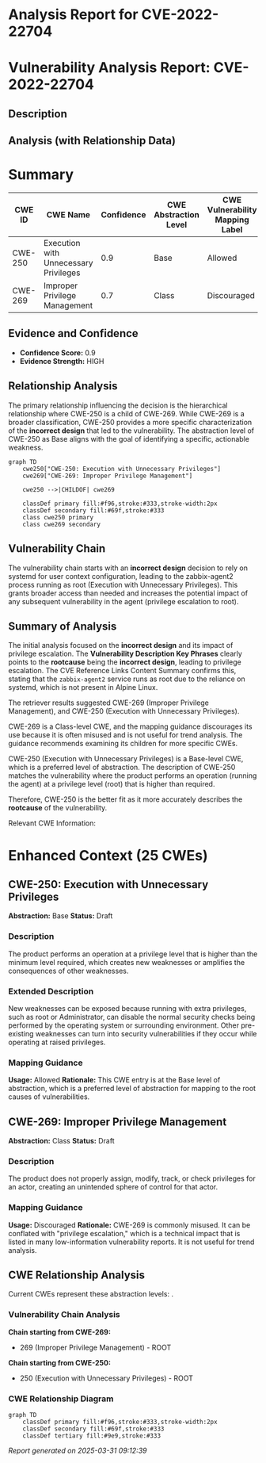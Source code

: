 # Analysis Report for CVE-2022-22704

# Vulnerability Analysis Report: CVE-2022-22704

## Description



## Analysis (with Relationship Data)

# Summary
| CWE ID | CWE Name | Confidence | CWE Abstraction Level | CWE Vulnerability Mapping Label | CWE-Vulnerability Mapping Notes |
|---|---|---|---|---|---|
| CWE-250 | Execution with Unnecessary Privileges | 0.9 | Base | Allowed | Primary CWE |
| CWE-269 | Improper Privilege Management | 0.7 | Class | Discouraged | Secondary Candidate |

## Evidence and Confidence

*   **Confidence Score:** 0.9
*   **Evidence Strength:** HIGH

## Relationship Analysis
The primary relationship influencing the decision is the hierarchical relationship where CWE-250 is a child of CWE-269. While CWE-269 is a broader classification, CWE-250 provides a more specific characterization of the **incorrect design** that led to the vulnerability. The abstraction level of CWE-250 as Base aligns with the goal of identifying a specific, actionable weakness.

```mermaid
graph TD
    cwe250["CWE-250: Execution with Unnecessary Privileges"]
    cwe269["CWE-269: Improper Privilege Management"]

    cwe250 -->|CHILDOF| cwe269

    classDef primary fill:#f96,stroke:#333,stroke-width:2px
    classDef secondary fill:#69f,stroke:#333
    class cwe250 primary
    class cwe269 secondary
```

## Vulnerability Chain
The vulnerability chain starts with an **incorrect design** decision to rely on systemd for user context configuration, leading to the zabbix-agent2 process running as root (Execution with Unnecessary Privileges). This grants broader access than needed and increases the potential impact of any subsequent vulnerability in the agent (privilege escalation to root).

## Summary of Analysis
The initial analysis focused on the **incorrect design** and its impact of privilege escalation. The **Vulnerability Description Key Phrases** clearly points to the **rootcause** being the **incorrect design**, leading to privilege escalation. The CVE Reference Links Content Summary confirms this, stating that the `zabbix-agent2` service runs as root due to the reliance on systemd, which is not present in Alpine Linux.

The retriever results suggested CWE-269 (Improper Privilege Management), and CWE-250 (Execution with Unnecessary Privileges).

CWE-269 is a Class-level CWE, and the mapping guidance discourages its use because it is often misused and is not useful for trend analysis. The guidance recommends examining its children for more specific CWEs.

CWE-250 (Execution with Unnecessary Privileges) is a Base-level CWE, which is a preferred level of abstraction. The description of CWE-250 matches the vulnerability where the product performs an operation (running the agent) at a privilege level (root) that is higher than required.

Therefore, CWE-250 is the better fit as it more accurately describes the **rootcause** of the vulnerability.

Relevant CWE Information:

# Enhanced Context (25 CWEs)

## CWE-250: Execution with Unnecessary Privileges
**Abstraction:** Base
**Status:** Draft

### Description
The product performs an operation at a privilege level that is higher than the minimum level required, which creates new weaknesses or amplifies the consequences of other weaknesses.

### Extended Description
New weaknesses can be exposed because running with extra privileges, such as root or Administrator, can disable the normal security checks being performed by the operating system or surrounding environment. Other pre-existing weaknesses can turn into security vulnerabilities if they occur while operating at raised privileges.

### Mapping Guidance
**Usage:** Allowed
**Rationale:** This CWE entry is at the Base level of abstraction, which is a preferred level of abstraction for mapping to the root causes of vulnerabilities.

## CWE-269: Improper Privilege Management
**Abstraction:** Class
**Status:** Draft

### Description
The product does not properly assign, modify, track, or check privileges for an actor, creating an unintended sphere of control for that actor.

### Mapping Guidance
**Usage:** Discouraged
**Rationale:** CWE-269 is commonly misused. It can be conflated with "privilege escalation," which is a technical impact that is listed in many low-information vulnerability reports. It is not useful for trend analysis.


## CWE Relationship Analysis

Current CWEs represent these abstraction levels: .


### Vulnerability Chain Analysis

**Chain starting from CWE-269:**
- 269 (Improper Privilege Management) - ROOT


**Chain starting from CWE-250:**
- 250 (Execution with Unnecessary Privileges) - ROOT



### CWE Relationship Diagram

```mermaid
graph TD
    classDef primary fill:#f96,stroke:#333,stroke-width:2px
    classDef secondary fill:#69f,stroke:#333
    classDef tertiary fill:#9e9,stroke:#333
```



*Report generated on 2025-03-31 09:12:39*
